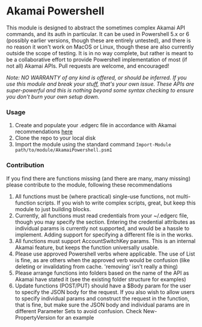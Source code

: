 # Akamai Powershell

This module is designed to abstract the sometimes complex Akamai API commands, and its auth in particular. It can be used in Powershell 5.x or 6 (possibly earlier versions, though these are entirely untested), and there is no reason it won't work on MacOS or Linux, though these are also currently outside the scope of testing. It is in no way complete, but rather is meant to be a collaborative effort to provide Powershell implementation of most (if not all) Akamai APIs. Pull requests are welcome, and encouraged!

*Note: NO WARRANTY of any kind is offered, or should be inferred. If you use this module and break your stuff, that's your own issue. These APIs are super-powerful and this is nothing beyond some syntax checking to ensure you don't burn your own setup down.*

### Usage

1. Create and populate your .edgerc file in accordance with Akamai recommendations [here](property/Get-PropertyVersionXML.ps1)
2. Clone the repo to your local disk
3. Import the module using the standard command `Import-Module path/to/module/AkamaiPowershell.psm1`

### Contribution

If you find there are functions missing (and there are many, many missing) please contribute to the module, following these recommendations

1. All functions must be (where practical) single-use functions, not multi-function scripts. If you wish to write complex scripts, great, but keep this module to just building blocks.
2. Currently, all functions must read credentials from your ~/.edgerc file, though you may specify the section. Entering the credential attributes as individual params is currently not supported, and would be a hassle to implement. Adding support for specifying a different file is in the works.
3. All functions must support AccountSwitchKey params. This is an internal Akamai feature, but keeps the function universally usable.
4. Please use approved Powershell verbs where applicable. The use of List is fine, as are others when the approved verb would be confusion (like deleting or invalidating from cache. 'removing' isn't really a thing)
5. Please arrange functions into folders based on the name of the API as Akamai have stated it (see the existing folder structure for examples)
6. Update functions (POST/PUT) should have a $Body param for the user to specify the JSON body for the request. If you also wish to allow users to specify individual params and construct the request in the function, that is fine, but make sure the JSON body and individual params are in different Parameter Sets to avoid confusion. Check New-PropertyVersion for an example